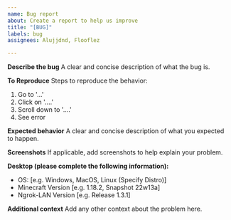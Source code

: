 ```yaml
---
name: Bug report
about: Create a report to help us improve
title: "[BUG]"
labels: bug
assignees: Alujjdnd, Flooflez

---
```


**Describe the bug**
A clear and concise description of what the bug is.

**To Reproduce**
Steps to reproduce the behavior:
1. Go to '...'
2. Click on '....'
3. Scroll down to '....'
4. See error

**Expected behavior**
A clear and concise description of what you expected to happen.

**Screenshots**
If applicable, add screenshots to help explain your problem.

**Desktop (please complete the following information):**
 - OS: [e.g. Windows, MacOS, Linux (Specify Distro)]
 - Minecraft Version [e.g. 1.18.2, Snapshot 22w13a]
 - Ngrok-LAN Version [e.g. Release 1.3.1]

**Additional context**
Add any other context about the problem here.
